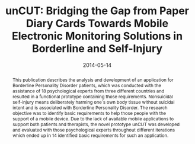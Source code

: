 ---
abstract: This publication describes the analysis and development of an application
  for Borderline Personality Disorder patients, which was conducted with the assistance
  of 18 psychological experts from three different countries and resulted in a functional
  prototype containing those requirements. Nonsuicidal self-injury means deliberately
  harming one´s own body tissue without suicidal intent and is associated with Borderline
  Personality Disorder. The research objective was to identify basic requirements
  to help those people with the support of a mobile device. Due to the lack of available
  mobile applications to support both patients and therapists, the novel prototype
  unCUT was developed and evaluated with those psychological experts throughout different
  iterations which ended up in 14 identified basic requirements for such an application.
authors:
- Nadja Lederer
- Thomas Grechenig
- René Baranyi
date: '2014-05-14'
featured: false
links:
- name: Publik
  url: https://publik.tuwien.ac.at/showentry.php?ID=235992&lang=2
publication_types:
- '1'
publishDate: '2014-05-14'
title: 'unCUT: Bridging the Gap from Paper Diary Cards Towards Mobile Electronic Monitoring
  Solutions in Borderline and Self-Injury'
url_pdf: ''
---